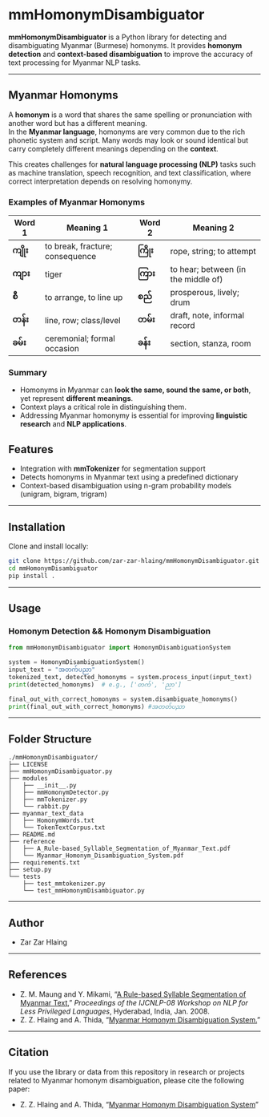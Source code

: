 # mmHomonymDisambiguator

**mmHomonymDisambiguator** is a Python library for detecting and disambiguating Myanmar (Burmese) homonyms. It provides **homonym detection** and **context-based disambiguation** to improve the accuracy of text processing for Myanmar NLP tasks.  

---

## Myanmar Homonyms  

A **homonym** is a word that shares the same spelling or pronunciation with another word but has a different meaning.  
In the **Myanmar language**, homonyms are very common due to the rich phonetic system and script. Many words may look or sound identical but carry completely different meanings depending on the **context**.  

This creates challenges for **natural language processing (NLP)** tasks such as machine translation, speech recognition, and text classification, where correct interpretation depends on resolving homonymy.  

### Examples of Myanmar Homonyms  

| Word 1 | Meaning 1 | Word 2 | Meaning 2 |
|--------|-----------|--------|-----------|
| **ကျိုး** | to break, fracture; consequence | **ကြိုး** | rope, string; to attempt |
| **ကျား** | tiger | **ကြား** | to hear; between (in the middle of) |
| **စီ** | to arrange, to line up | **စည်** | prosperous, lively; drum |
| **တန်း** | line, row; class/level | **တမ်း** | draft, note, informal record |
| **ခမ်း** | ceremonial; formal occasion | **ခန်း** | section, stanza, room |

### Summary  

- Homonyms in Myanmar can **look the same, sound the same, or both**, yet represent **different meanings**.  
- Context plays a critical role in distinguishing them.  
- Addressing Myanmar homonymy is essential for improving **linguistic research** and **NLP applications**.  


## Features
- Integration with **mmTokenizer** for segmentation support  
- Detects homonyms in Myanmar text using a predefined dictionary  
- Context-based disambiguation using n-gram probability models (unigram, bigram, trigram)

---

## Installation

Clone and install locally:

```bash
git clone https://github.com/zar-zar-hlaing/mmHomonymDisambiguator.git
cd mmHomonymDisambiguator
pip install .
```

---

## Usage

### Homonym Detection && Homonym Disambiguation

```python
from mmHomonymDisambiguator import HomonymDisambiguationSystem

system = HomonymDisambiguationSystem()
input_text = "အတက်ပညာ"
tokenized_text, detected_homonyms = system.process_input(input_text)
print(detected_homonyms)  # e.g., ['တက်', 'ညာ']

final_out_with_correct_homonyms = system.disambiguate_homonyms()
print(final_out_with_correct_homonyms) #အတတ်ပညာ
```
---

## Folder Structure
```
./mmHomonymDisambiguator/
├── LICENSE
├── mmHomonymDisambiguator.py
├── modules
│   ├── __init__.py
│   ├── mmHomonymDetector.py
│   ├── mmTokenizer.py
│   └── rabbit.py
├── myanmar_text_data
│   ├── HomonymWords.txt
│   └── TokenTextCorpus.txt
├── README.md
├── reference
│   ├── A_Rule-based_Syllable_Segmentation_of_Myanmar_Text.pdf
│   └── Myanmar_Homonym_Disambiguation_System.pdf
├── requirements.txt
├── setup.py
└── tests
    ├── test_mmtokenizer.py
    └── test_mmHomonymDisambiguator.py
```

---

## Author
- Zar Zar Hlaing

---

## References
- Z. M. Maung and Y. Mikami, “[A Rule-based Syllable Segmentation of Myanmar Text](https://aclanthology.org/I08-3010/),” *Proceedings of the IJCNLP-08 Workshop on NLP for Less Privileged Languages*, Hyderabad, India, Jan. 2008.
- Z. Z. Hlaing and A. Thida, “[Myanmar Homonym Disambiguation System.](https://meral.edu.mm/records/3488)”

---

## Citation
If you use the library or data from this repository in research or projects related to Myanmar homonym disambiguation, please cite the following paper:

- Z. Z. Hlaing and A. Thida, “[Myanmar Homonym Disambiguation System](https://meral.edu.mm/records/3488)”
